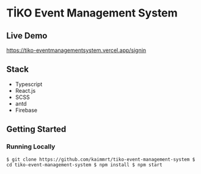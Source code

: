 # TİKO Event Management System

## Live Demo
https://tiko-eventmanagementsystem.vercel.app/signin

## Stack
* Typescript
* React.js
* SCSS 
* antd 
* Firebase

## Getting Started

### Running Locally

`$ git clone https://github.com/kaimmrt/tiko-event-management-system
$ cd tiko-event-management-system
$ npm install
$ npm start`


